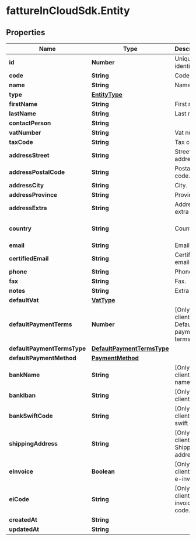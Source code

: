 # fattureInCloudSdk.Entity

## Properties

Name | Type | Description | Notes
------------ | ------------- | ------------- | -------------
**id** | **Number** | Unique identifier | [optional] 
**code** | **String** | Code. | [optional] 
**name** | **String** | Name | 
**type** | [**EntityType**](EntityType.md) |  | [optional] 
**firstName** | **String** | First name. | [optional] 
**lastName** | **String** | Last name. | [optional] 
**contactPerson** | **String** |  | [optional] 
**vatNumber** | **String** | Vat number | [optional] 
**taxCode** | **String** | Tax code. | [optional] 
**addressStreet** | **String** | Street address. | [optional] 
**addressPostalCode** | **String** | Postal code. | [optional] 
**addressCity** | **String** | City. | [optional] 
**addressProvince** | **String** | Province. | [optional] 
**addressExtra** | **String** | Address extra info. | [optional] 
**country** | **String** | Country | [optional] [default to &#39;Italia&#39;]
**email** | **String** | Email. | [optional] 
**certifiedEmail** | **String** | Certified email. | [optional] 
**phone** | **String** | Phone. | [optional] 
**fax** | **String** | Fax. | [optional] 
**notes** | **String** | Extra notes. | [optional] 
**defaultVat** | [**VatType**](VatType.md) |  | [optional] 
**defaultPaymentTerms** | **Number** | [Only for client] Default payment terms. | [optional] 
**defaultPaymentTermsType** | [**DefaultPaymentTermsType**](DefaultPaymentTermsType.md) |  | [optional] 
**defaultPaymentMethod** | [**PaymentMethod**](PaymentMethod.md) |  | [optional] 
**bankName** | **String** | [Only for client] Bank name. | [optional] 
**bankIban** | **String** | [Only for client] Iban. | [optional] 
**bankSwiftCode** | **String** | [Only for client] Bank swift code. | [optional] 
**shippingAddress** | **String** | [Only for client] Shipping address. | [optional] 
**eInvoice** | **Boolean** | [Only for client] Use e-invoices. | [optional] [default to false]
**eiCode** | **String** | [Only for client] E-invoices code. | [optional] 
**createdAt** | **String** |  | [optional] 
**updatedAt** | **String** |  | [optional] 


